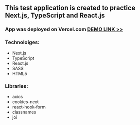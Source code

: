 ## This test application is created to practice Next.js, TypeScript and React.js
### App was deployed on Vercel.com [DEMO LINK >>](https://next-js-test-project-chi.vercel.app/)

### Technoloiges:
- Next.js
- TypeScript
- React.js
- SASS
- HTML5

### Libraries:
- axios
- cookies-next
- react-hook-form
- classnames
- joi

